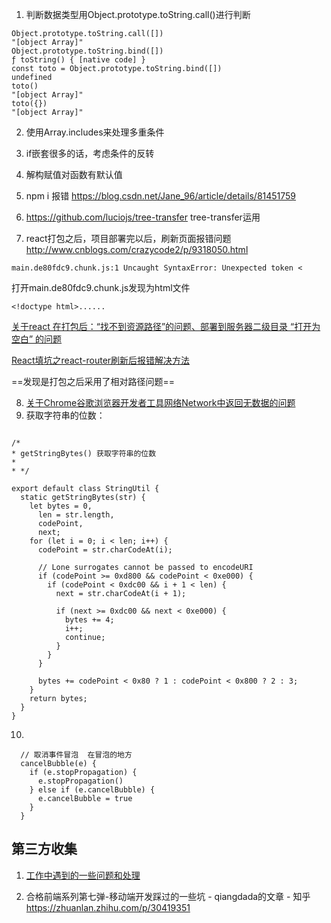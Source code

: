 1. 判断数据类型用Object.prototype.toString.call()进行判断

```
Object.prototype.toString.call([])
"[object Array]"
Object.prototype.toString.bind([])
ƒ toString() { [native code] }
const toto = Object.prototype.toString.bind([])
undefined
toto()
"[object Array]"
toto({})
"[object Array]"
```
2. 使用Array.includes来处理多重条件
3. if嵌套很多的话，考虑条件的反转
4. 解构赋值对函数有默认值
5. npm i 报错  https://blog.csdn.net/Jane_96/article/details/81451759


6. https://github.com/luciojs/tree-transfer    tree-transfer运用
7. react打包之后，项目部署完以后，刷新页面报错问题
http://www.cnblogs.com/crazycode2/p/9318050.html

```
main.de80fdc9.chunk.js:1 Uncaught SyntaxError: Unexpected token <
```
打开main.de80fdc9.chunk.js发现为html文件

```
<!doctype html>......
```

[
关于react 在打包后：“找不到资源路径”的问题、部署到服务器二级目录 “打开为空白” 的问题](https://blog.csdn.net/Sophie_U/article/details/80006723)

[React填坑之react-router刷新后报错解决方法](https://blog.csdn.net/weixin_39168678/article/details/79756305)

==发现是打包之后采用了相对路径问题==

8. [关于Chrome谷歌浏览器开发者工具网络Network中返回无数据的问题](https://www.cnblogs.com/shengulong/p/8795493.html)
9. 获取字符串的位数：

```

/*
* getStringBytes() 获取字符串的位数
*
* */

export default class StringUtil {
  static getStringBytes(str) {
    let bytes = 0,
      len = str.length,
      codePoint,
      next;
    for (let i = 0; i < len; i++) {
      codePoint = str.charCodeAt(i);

      // Lone surrogates cannot be passed to encodeURI
      if (codePoint >= 0xd800 && codePoint < 0xe000) {
        if (codePoint < 0xdc00 && i + 1 < len) {
          next = str.charCodeAt(i + 1);

          if (next >= 0xdc00 && next < 0xe000) {
            bytes += 4;
            i++;
            continue;
          }
        }
      }

      bytes += codePoint < 0x80 ? 1 : codePoint < 0x800 ? 2 : 3;
    }
    return bytes;
  }
}

```
10. 
```
  // 取消事件冒泡  在冒泡的地方
  cancelBubble(e) {
    if (e.stopPropagation) {
      e.stopPropagation()
    } else if (e.cancelBubble) {
      e.cancelBubble = true
    }
  }
```
## 第三方收集
1. [工作中遇到的一些问题和处理](https://juejin.im/post/5cb6bf9251882545e068b264?utm_source=gold_browser_extension#heading-10)

2. 合格前端系列第七弹-移动端开发踩过的一些坑 - qiangdada的文章 - 知乎
   https://zhuanlan.zhihu.com/p/30419351